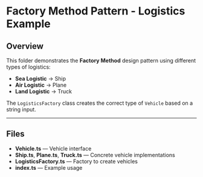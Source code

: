 # Factory Method Pattern - Logistics Example

## Overview

This folder demonstrates the **Factory Method** design pattern using different types of logistics:

- **Sea Logistic** → Ship
- **Air Logistic** → Plane
- **Land Logistic** → Truck

The `LogisticsFactory` class creates the correct type of `Vehicle` based on a string input.

---

## Files

- **Vehicle.ts** — Vehicle interface
- **Ship.ts**, **Plane.ts**, **Truck.ts** — Concrete vehicle implementations
- **LogisticsFactory.ts** — Factory to create vehicles
- **index.ts** — Example usage
